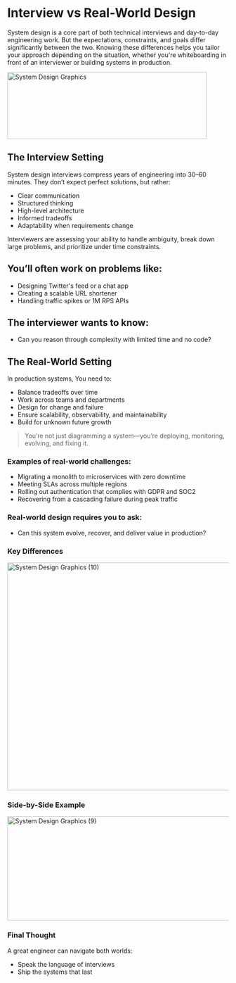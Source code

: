 
# Interview vs Real-World Design
System design is a core part of both technical interviews and day-to-day engineering work. But the expectations, constraints, and goals differ significantly between the two. Knowing these differences helps you tailor your approach depending on the situation, whether you're whiteboarding in front of an interviewer or building systems in production.
<br/>
<div>
<img width="454" height="152" alt="System Design Graphics" src="https://github.com/user-attachments/assets/279aa98f-ce6e-477b-a5a7-3285b8d5b30e" />
</div>

## The Interview Setting
System design interviews compress years of engineering into 30–60 minutes. They don’t expect perfect solutions, but rather:
- Clear communication
- Structured thinking
- High-level architecture
- Informed tradeoffs
- Adaptability when requirements change

Interviewers are assessing your ability to handle ambiguity, break down large problems, and prioritize under time constraints.

## You’ll often work on problems like:
- Designing Twitter's feed or a chat app
- Creating a scalable URL shortener
- Handling traffic spikes or 1M RPS APIs

## The interviewer wants to know:
- Can you reason through complexity with limited time and no code?

## The Real-World Setting
In production systems, You need to:

- Balance tradeoffs over time
- Work across teams and departments
- Design for change and failure
- Ensure scalability, observability, and maintainability
- Build for unknown future growth

> You’re not just diagramming a system—you’re deploying, monitoring, evolving, and fixing it.

### Examples of real-world challenges:
- Migrating a monolith to microservices with zero downtime
- Meeting SLAs across multiple regions
- Rolling out authentication that complies with GDPR and SOC2
- Recovering from a cascading failure during peak traffic
### Real-world design requires you to ask:
- Can this system evolve, recover, and deliver value in production?

### Key Differences
<img width="864" height="518" alt="System Design Graphics (10)" src="https://github.com/user-attachments/assets/2d3da6cb-f2ac-4515-87a2-ddea573388e6" />

### Side-by-Side Example
<img width="864" height="237" alt="System Design Graphics (9)" src="https://github.com/user-attachments/assets/4fc1c8d2-ff43-4734-a54b-c53db3ecb582" />

### Final Thought
A great engineer can navigate both worlds:
- Speak the language of interviews
- Ship the systems that last
